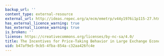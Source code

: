 ```yaml
---
backup_url: ''
content_type: external-resource
external_url: http://ideas.repec.org/a/ecm/emetrp/v44y1976i1p115-27.html
has_external_licence_warning: true
has_external_license_warning: true
is_broken: ''
license: https://creativecommons.org/licenses/by-nc-sa/4.0/
title: The Incentives for Price-Taking Behavior in Large Exchange Economies
uid: b47af9e5-9cb5-4fba-854a-c32aa426fc4e
---
```

